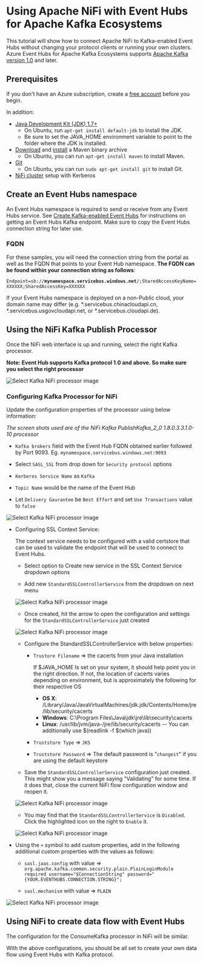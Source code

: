 # Using Apache NiFi with Event Hubs for Apache Kafka Ecosystems

This tutorial will show how to connect Apache NiFi to Kafka-enabled Event Hubs without changing your protocol clients or running your own clusters. Azure Event Hubs for Apache Kafka Ecosystems supports [Apache Kafka version 1.0](https://kafka.apache.org/10/documentation.html) and later.

## Prerequisites

If you don't have an Azure subscription, create a [free account](https://azure.microsoft.com/en-us/free/?ref=microsoft.com&utm_source=microsoft.com&utm_medium=docs&utm_campaign=visualstudio) before you begin.

In addition:

* [Java Development Kit (JDK) 1.7+](http://www.oracle.com/technetwork/java/javase/downloads/index.html)
    * On Ubuntu, run `apt-get install default-jdk` to install the JDK.
    * Be sure to set the JAVA_HOME environment variable to point to the folder where the JDK is installed.
* [Download](http://maven.apache.org/download.cgi) and [install](http://maven.apache.org/install.html) a Maven binary archive
    * On Ubuntu, you can run `apt-get install maven` to install Maven.
* [Git](https://www.git-scm.com/downloads)
    * On Ubuntu, you can run `sudo apt-get install git` to install Git.
* [NiFi cluster](https://azuremarketplace.microsoft.com/en-us/marketplace/apps/onyx-point-inc.op-bnf1_6-v1?src=spart&tab=Overview) setup with Kerberos

## Create an Event Hubs namespace

An Event Hubs namespace is required to send or receive from any Event Hubs service. See [Create Kafka-enabled Event Hubs](https://docs.microsoft.com/azure/event-hubs/event-hubs-create-kafka-enabled) for instructions on getting an Event Hubs Kafka endpoint. Make sure to copy the Event Hubs connection string for later use.

### FQDN

For these samples, you will need the connection string from the portal as well as the FQDN that points to your Event Hub namespace. **The FQDN can be found within your connection string as follows**:

`Endpoint=sb://`**`mynamespace.servicebus.windows.net`**`/;SharedAccessKeyName=XXXXXX;SharedAccessKey=XXXXXX`

If your Event Hubs namespace is deployed on a non-Public cloud, your domain name may differ (e.g. \*.servicebus.chinacloudapi.cn, \*.servicebus.usgovcloudapi.net, or \*.servicebus.cloudapi.de).

## Using the NiFi Kafka Publish Processor

Once the NiFi web interface is up and running, select the right Kafka processor.

**Note: Event Hub supports Kafka protocol 1.0 and above. So make sure you select the right processor**

![Select Kafka NiFi processor image](./images/select_kafka_processor.PNG)

### Configuring Kafka Processor for NiFi

Update the configuration properties of the processor using below information:

*The screen shots used are of the NiFi Kafka PublishKafka_2_0 1.8.0.3.3.1.0-10 processor*

* `Kafka brokers` field with the Event Hub FQDN obtained earlier followed by Port 9093. Eg. `mynamespace.servicebus.windows.net:9093`

* Select `SASL_SSL` from drop down for `Security protocol` options

* `Kerberos Service Name` as `Kafka`

* `Topic Name` would be the name of the Event Hub

* Let `Delivery Gaurantee` be `Best Effort` and set `Use Transactions` value to `false`

![Select Kafka NiFi processor image](./images/kafka_procesor_config.PNG)

* Configuring SSL Context Service:

    The context service needs to be configured with a valid certstore that can be used to validate the endpoint that will be used to connect to Event Hubs.

    * Select option to Create new service in the SSL Context Service dropdown options

    * Add new `StandardSSLControllerService` from the dropdown on next menu

    ![Select Kafka NiFi processor image](./images/add_controller_service.PNG)

    * Once created, hit the arrow to open the configuration and settings for the `StandardSSLControllerService` just created

    ![Select Kafka NiFi processor image](./images/ssl_service_arrow_config.PNG)

    * Configure the StandardSSLControllerService with below properties:

        * `Trustore Filename` => the cacerts from your Java installation
        
            If $JAVA_HOME Is set on your system, it should help point you in the right direction. If not, the location of cacerts varies depending on environment, but is approximately the following for their respective OS

            * **OS X**: /Library/Java/JavaVirtualMachines/jdk<version>.jdk/Contents/Home/jre/lib/security/cacerts
            * **Windows**: C:\Program Files\Java\jdk<version>\jre\lib\security\cacerts
            * **Linux**: /usr/lib/jvm/java-<version>/jre/lib/security/cacerts -- You can additionally use $(readlink -f $(which java))

        * `Truststore Type` => `JKS`

        * `Truststore Password` => The default password is "`changeit`" if you are using the default keystore

    * Save the `StandardSSLControllerService` configuration just created.
    This might show you a message saying "Validating" for some time. If it does that, close the current NiFi flow configuration window and reopen it.

    ![Select Kafka NiFi processor image](./images/validating_context.PNG)

    * You may find that the `StandardSSLControllerService` is `Disabled`. Click the highlighted icon on the right to `Enable` it.

    ![Select Kafka NiFi processor image](./images/disabled_ssl_service.PNG)

* Using the `+` symbol to add custom properties, add in the following additional custom properties with the values as follows:

    * `sasl.jaas.config` with value => `org.apache.kafka.common.security.plain.PlainLoginModule required username="$ConnectionString" password="{YOUR.EVENTHUBS.CONNECTION.STRING}";`

    * `sasl.mechanism` with value => `PLAIN`

![Select Kafka NiFi processor image](./images/processor_sasl_config.PNG)

## Using NiFi to create data flow with Event Hubs

The configuration for the ConsumeKafka processor in NiFi will be similar.

With the above configurations, you should be all set to create your own data flow using Event Hubs with Kafka protocol.